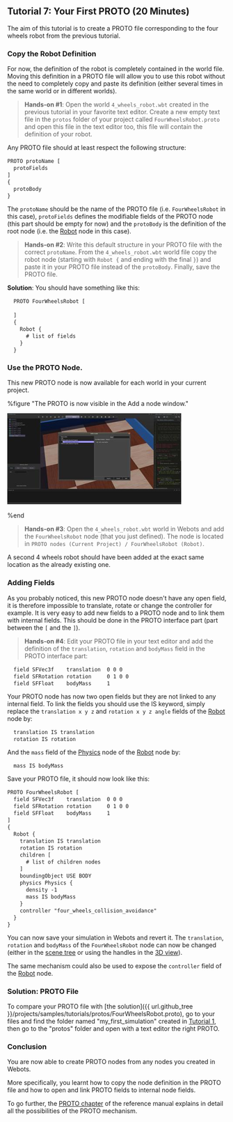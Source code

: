 ## Tutorial 7: Your First PROTO (20 Minutes)

The aim of this tutorial is to create a PROTO file corresponding to the four wheels robot from the previous tutorial.

### Copy the Robot Definition

For now, the definition of the robot is completely contained in the world file.
Moving this definition in a PROTO file will allow you to use this robot without the need to completely copy and paste its definition (either several times in the same world or in different worlds).

> **Hands-on #1**: Open the world `4_wheels_robot.wbt` created in the previous tutorial in your favorite text editor.
Create a new empty text file in the `protos` folder of your project called `FourWheelsRobot.proto` and open this file in the text editor too, this file will contain the definition of your robot.

Any PROTO file should at least respect the following structure:
```
PROTO protoName [
  protoFields
]
{
  protoBody
}
```

The `protoName` should be the name of the PROTO file (i.e. `FourWheelsRobot` in this case), `protoFields` defines the modifiable fields of the PROTO node (this part should be empty for now) and the `protoBody` is the definition of the root node (i.e. the [Robot](../reference/robot.md) node in this case).

> **Hands-on #2**: Write this default structure in your PROTO file with the correct `protoName`.
From the `4_wheels_robot.wbt` world file copy the robot node (starting with `Robot {` and ending with the final `}`) and paste it in your PROTO file instead of the `protoBody`.
Finally, save the PROTO file.


  **Solution**: You should have something like this:

```
  PROTO FourWheelsRobot [

  ]
  {
    Robot {
      # list of fields
    }
  }
```

### Use the PROTO Node.

This new PROTO node is now available for each world in your current project.

%figure "The PROTO is now visible in the Add a node window."

![tutorial_proto.png](images/tutorial_proto.thumbnail.jpg)

%end

> **Hands-on #3**: Open the `4_wheels_robot.wbt` world in Webots and add the `FourWheelsRobot` node (that you just defined).
The node is located in `PROTO nodes (Current Project) / FourWheelsRobot (Robot)`.

A second 4 wheels robot should have been added at the exact same location as the already existing one.

### Adding Fields

As you probably noticed, this new PROTO node doesn't have any open field, it is therefore impossible to translate, rotate or change the controller for example.
It is very easy to add new fields to a PROTO node and to link them with internal fields.
This should be done in the PROTO interface part (part between the `[` and the `]`).

> **Hands-on #4**: Edit your PROTO file in your text editor and add the definition of the `translation`, `rotation` and `bodyMass` field in the PROTO interface part:
```
  field SFVec3f    translation  0 0 0
  field SFRotation rotation     0 1 0 0
  field SFFloat    bodyMass     1
```
Your PROTO node has now two open fields but they are not linked to any internal field.
To link the fields you should use the IS keyword, simply replace the `translation x y z` and `rotation x y z angle` fields of the [Robot](../reference/robot.md) node by:
```
  translation IS translation
  rotation IS rotation
```

And the `mass` field of the [Physics](../reference/physics.md) node of the [Robot](../reference/robot.md) node by:
```
  mass IS bodyMass
```
Save your PROTO file, it should now look like this:
```
PROTO FourWheelsRobot [
  field SFVec3f    translation  0 0 0
  field SFRotation rotation     0 1 0 0
  field SFFloat    bodyMass     1
]
{
  Robot {
    translation IS translation
    rotation IS rotation
    children [
      # list of children nodes
    ]
    boundingObject USE BODY
    physics Physics {
      density -1
      mass IS bodyMass
    }
    controller "four_wheels_collision_avoidance"
  }
}
```

You can now save your simulation in Webots and revert it. The `translation`, `rotation` and `bodyMass` of the `FourWheelsRobot` node can now be changed (either in the [scene tree](the-scene-tree.md) or using the handles in the [3D view](the-3d-window.md)).

The same mechanism could also be used to expose the `controller` field of the [Robot](../reference/robot.md) node.

### Solution: PROTO File

To compare your PROTO file with [the solution]({{ url.github_tree }}/projects/samples/tutorials/protos/FourWheelsRobot.proto), go to your files and find the folder named "my\_first\_simulation" created in [Tutorial 1](tutorial-1-your-first-simulation-in-webots.md), then go to the "protos" folder and open with a text editor the right PROTO.

### Conclusion

You are now able to create PROTO nodes from any nodes you created in Webots.

More specifically, you learnt how to copy the node definition in the PROTO file and how to open and link PROTO fields to internal node fields.

To go further, the [PROTO chapter](../reference/proto.md) of the reference manual explains in detail all the possibilities of the PROTO mechanism.
